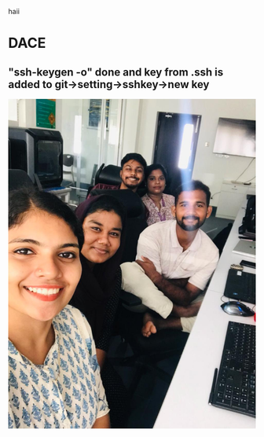 haii
# DACE


##  "ssh-keygen -o" done and key from .ssh is added to git->setting->sshkey->new key  



![Alt Text](https://github.com/sebinmpn/DACE/blob/main/pic.jpg)
